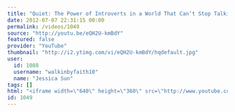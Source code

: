 ```yaml
---
title: "Quiet: The Power of Introverts in a World That Can’t Stop Talking"
date: 2012-07-07 22:31:15 00:00
permalink: /videos/1049
source: "http://youtu.be/eQH2U-kmBdY"
featured: false
provider: "YouTube"
thumbnail: "http://i2.ytimg.com/vi/eQH2U-kmBdY/hqdefault.jpg"
user:
  id: 1088
  username: "walkinbyfaith10"
  name: "Jessica Sun"
tags: []
html: "<iframe width=\"640\" height=\"360\" src=\"http://www.youtube.com/embed/eQH2U-kmBdY?wmode=transparent&fs=1&feature=oembed\" frameborder=\"0\" allowfullscreen></iframe>"
id: 1049
---
```


